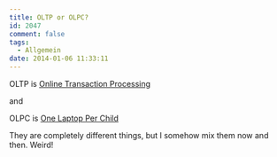 ```yaml
---
title: OLTP or OLPC?
id: 2047
comment: false
tags:
  - Allgemein
date: 2014-01-06 11:33:11
---
```


OLTP is [Online Transaction Processing](http://en.wikipedia.org/wiki/Online_transaction_processing)

and

OLPC is [One Laptop Per Child](http://en.wikipedia.org/wiki/One_Laptop_Per_Child)

They are completely different things, but I somehow mix them now and then. Weird!